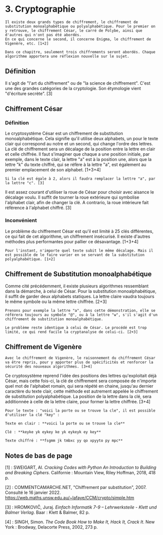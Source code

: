 # 3. Cryptographie

```{Admonition} Important
Il existe deux grands types de chiffrement, le chiffrement de substitution monoalphabétique ou polyalphabétique. Pour le premier on y retrouve, le chiffrement César, le carré de Polybe, ainsi que d'autres qui n'ont pas été abordés.
En ce qui concerne le second, il concerne Enigma, le chiffrement de Vigenère, etc. [1+2]
```

```{Note}
Dans ce chapitre, seulement trois chiffrements seront abordés. Chaque algorithme apportera une réflexion nouvelle sur le sujet.
```

## Définition

Il s'agit de "l'art du chiffrement" ou de "la science de chiffrement". C'est une des grandes catégories de la cryptologie. Son étymologie vient "d'écriture secrète". [3]

## Chiffrement César

### Définition

Le cryptosystème César est un chiffrement de substitution monoalphabétique. Cela signifie qu'il utilise deux alphabets, un pour le texte clair qui correspond au notre et un second, qui change l'ordre des lettres. La clé de chiffrement sera un décalage de la position entre la lettre en clair et celle chiffrée. Il faut s'imaginer que chaque a une position initiale, par exemple, dans le texte clair, la lettre "a" est à la position une, alors que la lettre "k" du texte chiffré, qui se réfère à la lettre "a", est également au premier emplacement de son alphabet. [1+3+4]

```{Tip}
Si la clé est égale à 2, alors il faudra remplacer la lettre "a", par la lettre "c". [3]
```

Il est assez courant d'utiliser la roue de César pour choisir avec aisance le décalage voulu. Il suffit de tourner la roue extérieure qui symbolise l'alphabet clair, afin de changer la clé. A contrario, la roue intérieure fait référence à l'alphabet chiffré. [3]

### Inconvénient

Le problème du chiffrement César est qu'il est limité à 25 clés différentes, ce qui fait de cet algorithme, un chiffrement insécurisé. Il existe d'autres méthodes plus performantes pour pallier ce désavantage. [1+3+4]

```{Warning}
Pour l'instant, n'importe quel texte subit le même décalage. Mais il est possible de le faire varier en se servant de la substitution polyalphabétique. [1+2]
```

## Chiffrement de Substitution monoalphabétique

Comme cité précédemment, il existe plusieurs algorithmes ressemblant dans la démarche, à celui de César. Pour la substitution monoalphabétique, il suffit de garder deux alphabets statiques. La lettre claire vaudra toujours le même symbole ou la même lettre chiffrée. [2+3]

```{Tip}
Prenons pour exemple la lettre "a", dans cette démonstration, elle se référera toujours au symbole "@", ou à la lettre "w", s'il s'agit d'un chiffrement de substitution monoalphabétique.
```

```{Warning}
Le problème reste identique à celui de César. Le procédé est trop limité, ce qui rend facile la cryptanalyse de celui-ci. [2+3]
```

## Chiffrement de Vigenère

```{Note}
Avec le chiffrement de Vigenère, le raisonnement du chiffrement César va être repris, pour y apporter plus de spécificités et renforcer la sécurité des nouveaux algorithmes. [3+4]
```

Ce cryptosystème reprend l'idée des positions des lettres qu'exploitait déjà César, mais cette fois-ci, la clé de chiffrement sera composée de n'importe quel mot de l'alphabet romain, qui sera répété en chaine, jusqu'au dernier caractère du texte clair, cette méthode est autrement appelée le chiffrement de substitution polyalphabétique. La position de la lettre dans la clé, sera additionnée à celle de la lettre claire, pour former la lettre chiffrée. [3+4]

```{Tip}
Pour le texte : "voici la porte ou se trouve la cle", il est possible d'utiliser la clé "key" :

Texte en clair : **voici la porte ou se trouve la cle**

Clé : **keyke yk eykey ke yk eykeyk ey key**

Texte chiffré : **fsgmm jk tmbxc yy qo xpyyto py mpc**
```

## Notes de bas de page

[1] : SWEIGART, Al. *Cracking Codes with Python An Introduction to Building and Breaking Ciphers*. Californie : Mountain View, Riley Hoffman, 2018, 418 p.

[2] : COMMENTCAMARCHE.NET, "Chiffrement par substitution", 2007. Consulté le 16 janvier 2022. <https://web.maths.unsw.edu.au/~lafaye/CCM/crypto/simple.htm>

[3] : HROMKOVIČ, Juraj. *Einfach Informatik 7-9 – Lehrwerksteile - Klett und Balmer Verlag*. Baar : Klett & Balmer, 82 p.

[4] : SINGH, Simon. *The Code Book How to Make It, Hack It, Crack It*. New York : Brodway, Delacorte Press, 2002, 273 p.
